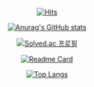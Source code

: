 <div align=center>

[![Hits](https://hits.seeyoufarm.com/api/count/incr/badge.svg?url=https%3A%2F%2Fgithub.com%2Fdowoonlee&count_bg=%2379C83D&title_bg=%23555555&icon=python.svg&icon_color=%234BA2D8&title=hits&edge_flat=false)](https://github.com/dowoonlee)

[![Anurag's GitHub stats](https://github-readme-stats.vercel.app/api?username=dowoonlee&theme=vision-friendly-dark)](https://https://github.com/dowoonlee)

[![Solved.ac 프로필](http://mazassumnida.wtf/api/v2/generate_badge?boj=dwlee717)](https://solved.ac/dwlee717)

[![Readme Card](https://github-readme-stats.vercel.app/api/pin/?username=dowoonlee&repo=TIL&theme=highcontrast)](https://github.com/dowoonlee/TIL)

[![Top Langs](https://github-readme-stats.vercel.app/api/top-langs/?username=dowoonlee&exclude_repo=github-readme-stats,dowoonlee.github.io&layout=compact&theme=vision-friendly-dark)](https://github.com/dowoonlee/TIL)

</div>